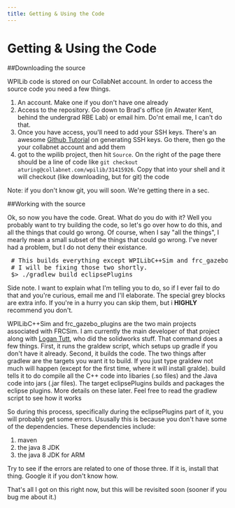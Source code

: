 ```yaml
---
title: Getting & Using the Code
---
```


Getting & Using the Code
=================

##Downloading the source 

WPILib code is stored on our CollabNet account. In order to access the source code you need a few things.

 1. An account. Make one if you don't have one already
 2. Access to the repository. Go down to Brad's office (in Atwater Kent, behind the undergrad RBE Lab) or email him. Do'nt email me, I can't do that.
 3. Once you have access, you'll need to add your SSH keys. There's an awesome [Github Tutorial](https://www.github.com/generating-ssh-keys) on generating SSH keys. Go there, then go the your collabnet account and add them 
 4. got to the wpilib project, then hit `Source`. On the right of the page there should be a line of code like `git checkout aturing@collabnet.com/wpilib/31415926`. Copy that into your shell and it will checkout (like downloading, but for git) the code

Note: if you don't know git, you will soon. We're getting there in a sec.


##Working with the source

Ok, so now you have the code. Great. What do you do with it? Well you probably want to try building the code, so let's go over how to do this, and all the things that could go wrong.
Of course, when I say "all the things", I mearly mean a small subset of the things that could go wrong. I've never had a problem, but I do not deny their existance.

<pre class="prettyprint lang-bash">
 # This builds everything except WPILibC++Sim and frc_gazebo_plugins
 # I will be fixing those two shortly.
 $> ./gradlew build eclipsePlugins
</pre>

Side note. I want to explain what I'm telling you to do, so if I ever fail to do that and you're curious, email me and I'll elaborate. The special grey blocks are extra info. If you're in a hurry you can skip them, but i **HIGHLY** recommend you don't.


>
WPILibC++Sim and frc_gazebo_plugins are the two main projects associated with FRCSim. I am currently the main developer of that project along with [Logan Tutt](github.com/logantutt), who did the solidworks stuff.
That command does a few things. First, it runs the graldew script, which setups up gradle if you don't have it already. Second, it builds the code. The two things after gradlew are the targets you want it to build. If you just type graldew not much will happen (except for the first time, where it will install gralde). build tells it to do compile all the C++ code into libaries (.so files) and the Java code into jars (.jar files). The target eclipsePlugins builds and packages the eclipse plugins. More details on these later. Feel free to read the gradlew script to see how it works

So during this process, specifically during the eclipsePlugins part of it, you will probably get some errors. Ususally this is because you don't have some of the dependencies.
These dependencies include:
 1. maven
 2. the java 8 JDK
 3. the java 8 JDK for ARM

Try to see if the errors are related to one of those three. If it is, install that thing. Google it if you don't know how.

That's all I got on this right now, but this will be revisited soon (sooner if you bug me about it.)
